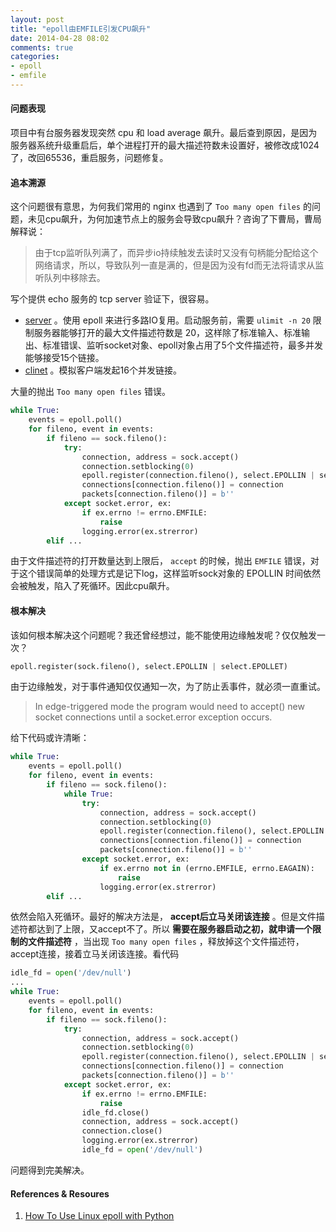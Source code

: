 ```yaml
---
layout: post
title: "epoll由EMFILE引发CPU飙升"
date: 2014-04-28 08:02
comments: true
categories: 
- epoll
- emfile
---
```


#### 问题表现

项目中有台服务器发现突然 cpu 和 load average 飙升。最后查到原因，是因为服务器系统升级重启后，单个进程打开的最大描述符数未设置好，被修改成1024了，改回65536，重启服务，问题修复。

#### 追本溯源

这个问题很有意思，为何我们常用的 nginx 也遇到了 `Too many open files` 的问题，未见cpu飙升，为何加速节点上的服务会导致cpu飙升？咨询了下曹局，曹局解释说：

> 由于tcp监听队列满了，而异步io持续触发去读时又没有句柄能分配给这个网络请求，所以，导致队列一直是满的，但是因为没有fd而无法将请求从监听队列中移除去。

写个提供 echo 服务的 tcp server 验证下，很容易。

- [server](https://github.com/yangjuven/epoll-emfile/blob/test/server.py) 。使用 epoll 来进行多路IO复用。启动服务前，需要 `ulimit -n 20` 限制服务器能够打开的最大文件描述符数是 20，这样除了标准输入、标准输出、标准错误、监听socket对象、epoll对象占用了5个文件描述符，最多并发能够接受15个链接。
- [clinet](https://github.com/yangjuven/epoll-emfile/blob/test/client.py) 。模拟客户端发起16个并发链接。

大量的抛出 `Too many open files` 错误。

~~~ python
while True:
    events = epoll.poll()
    for fileno, event in events:
        if fileno == sock.fileno():
            try:
                connection, address = sock.accept()
                connection.setblocking(0)
                epoll.register(connection.fileno(), select.EPOLLIN | select.EPOLLOUT)
                connections[connection.fileno()] = connection
                packets[connection.fileno()] = b''
            except socket.error, ex:
                if ex.errno != errno.EMFILE:
                    raise
                logging.error(ex.strerror)
        elif ...
~~~


由于文件描述符的打开数量达到上限后， `accept` 的时候，抛出 `EMFILE` 错误，对于这个错误简单的处理方式是记下log，这样监听sock对象的 EPOLLIN 时间依然会被触发，陷入了死循环。因此cpu飙升。

#### 根本解决

该如何根本解决这个问题呢？我还曾经想过，能不能使用边缘触发呢？仅仅触发一次？

~~~ python
epoll.register(sock.fileno(), select.EPOLLIN | select.EPOLLET)
~~~
    
由于边缘触发，对于事件通知仅仅通知一次，为了防止丢事件，就必须一直重试。

>  In edge-triggered mode the program would need to accept() new socket connections until a socket.error exception occurs. 

给下代码或许清晰：
 
~~~ python
while True:
    events = epoll.poll()
    for fileno, event in events:
        if fileno == sock.fileno():
            while True:
                try:
                    connection, address = sock.accept()
                    connection.setblocking(0)
                    epoll.register(connection.fileno(), select.EPOLLIN | select.EPOLLOUT)
                    connections[connection.fileno()] = connection
                    packets[connection.fileno()] = b''
                except socket.error, ex:
                    if ex.errno not in (errno.EMFILE, errno.EAGAIN):
                        raise
                    logging.error(ex.strerror)
        elif ...
~~~

依然会陷入死循环。最好的解决方法是， **accept后立马关闭该连接** 。但是文件描述符都达到了上限，又accept不了。所以 **需要在服务器启动之初，就申请一个限制的文件描述符** ，当出现 `Too many open files` ，释放掉这个文件描述符，accept连接，接着立马关闭该连接。看代码

~~~ python
idle_fd = open('/dev/null')
...
while True:
    events = epoll.poll()
    for fileno, event in events:
        if fileno == sock.fileno():
            try:
                connection, address = sock.accept()
                connection.setblocking(0)
                epoll.register(connection.fileno(), select.EPOLLIN | select.EPOLLOUT)
                connections[connection.fileno()] = connection
                packets[connection.fileno()] = b''
            except socket.error, ex:
                if ex.errno != errno.EMFILE:
                    raise
                idle_fd.close()
                connection, address = sock.accept()
                connection.close()
                logging.error(ex.strerror)
                idle_fd = open('/dev/null')
~~~

问题得到完美解决。

#### References & Resoures

1. [How To Use Linux epoll with Python](http://scotdoyle.com/python-epoll-howto.html)
